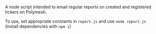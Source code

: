 A node script intended to email regular reports on created and registered tickers on Polymesh.

To use, set appropriate constants in `report.js` and use `node report.js` (install dependencies with `npm i`)
